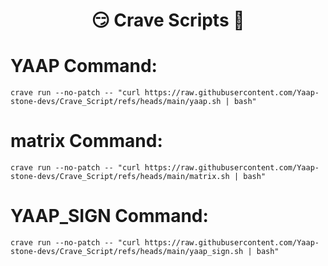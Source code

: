 <h1 align="center"> 😏 Crave Scripts 🧐 </h1>

# YAAP Command:
```
crave run --no-patch -- "curl https://raw.githubusercontent.com/Yaap-stone-devs/Crave_Script/refs/heads/main/yaap.sh | bash"
```
# matrix Command:
```
crave run --no-patch -- "curl https://raw.githubusercontent.com/Yaap-stone-devs/Crave_Script/refs/heads/main/matrix.sh | bash"
```
# YAAP_SIGN Command:
```
crave run --no-patch -- "curl https://raw.githubusercontent.com/Yaap-stone-devs/Crave_Script/refs/heads/main/yaap_sign.sh | bash"
```
